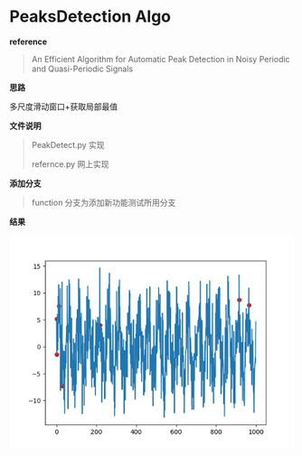 # PeaksDetection Algo

**reference**
> An Efficient Algorithm for Automatic Peak Detection in Noisy Periodic and Quasi-Periodic Signals
 
**思路**

多尺度滑动窗口+获取局部最值

**文件说明**
> PeakDetect.py 实现
> 
> refernce.py 网上实现

**添加分支**
>function 分支为添加新功能测试所用分支

**结果**

![图片](./image/fig1.jpg)

